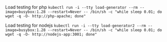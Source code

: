 Load testing for php `kubectl run -i --tty load-generator --rm --image=busybox:1.28 --restart=Never -- /bin/sh -c "while sleep 0.01; do wget -q -O- http://php-apache; done"`

Load testing for nodejs `kubectl run -i --tty load-generator2 --rm --image=busybox:1.28 --restart=Never -- /bin/sh -c "while sleep 0.01; do wget -q -O- http://nodejs-app:3001; done"`
